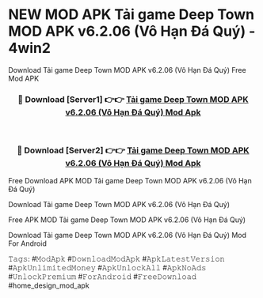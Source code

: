# NEW MOD APK Tải game Deep Town MOD APK v6.2.06 (Vô Hạn Đá Quý) - 4win2
Download Tải game Deep Town MOD APK v6.2.06 (Vô Hạn Đá Quý) Free Mod APK

<div align="center">
<h3>🔴 Download [Server1] 👉👉 <a href="https://apk-comot.site?title=Tải_game_Deep_Town_MOD_APK_v6.2.06_(Vô_Hạn_Đá_Quý)">Tải game Deep Town MOD APK v6.2.06 (Vô Hạn Đá Quý) Mod Apk</a></h3><br>

<h3>🔴 Download [Server2] 👉👉 <a href="https://apk-comot.site?title=Tải_game_Deep_Town_MOD_APK_v6.2.06_(Vô_Hạn_Đá_Quý)">Tải game Deep Town MOD APK v6.2.06 (Vô Hạn Đá Quý) Mod Apk</a></h3>
</div>


Free Download APK MOD Tải game Deep Town MOD APK v6.2.06 (Vô Hạn Đá Quý)

Download Tải game Deep Town MOD APK v6.2.06 (Vô Hạn Đá Quý) 

Free APK MOD Tải game Deep Town MOD APK v6.2.06 (Vô Hạn Đá Quý) 

Download Tải game Deep Town MOD APK v6.2.06 (Vô Hạn Đá Quý) Mod For Android

𝚃𝚊𝚐𝚜: #𝙼𝚘𝚍𝙰𝚙𝚔 #𝙳𝚘𝚠𝚗𝚕𝚘𝚊𝚍𝙼𝚘𝚍𝙰𝚙𝚔 #𝙰𝚙𝚔𝙻𝚊𝚝𝚎𝚜𝚝𝚅𝚎𝚛𝚜𝚒𝚘𝚗 #𝙰𝚙𝚔𝚄𝚗𝚕𝚒𝚖𝚒𝚝𝚎𝚍𝙼𝚘𝚗𝚎𝚢 #𝙰𝚙𝚔𝚄𝚗𝚕𝚘𝚌𝚔𝙰𝚕𝚕 #𝙰𝚙𝚔𝙽𝚘𝙰𝚍𝚜 #𝚄𝚗𝚕𝚘𝚌𝚔𝙿𝚛𝚎𝚖𝚒𝚞𝚖 #𝙵𝚘𝚛𝙰𝚗𝚍𝚛𝚘𝚒𝚍 #𝙵𝚛𝚎𝚎𝙳𝚘𝚠𝚗𝚕𝚘𝚊𝚍 #home_design_mod_apk